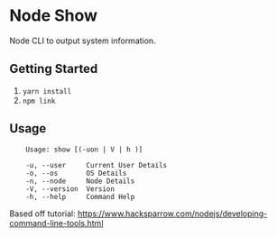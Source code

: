 # Node Show
Node CLI to output system information.

## Getting Started
1. `yarn install`
2. `npm link`

## Usage

```
    Usage: show [(-uon | V | h )]

    -u, --user     Current User Details
    -o, --os       OS Details
    -n, --node     Node Details
    -V, --version  Version
    -h, --help     Command Help
```

Based off tutorial: https://www.hacksparrow.com/nodejs/developing-command-line-tools.html